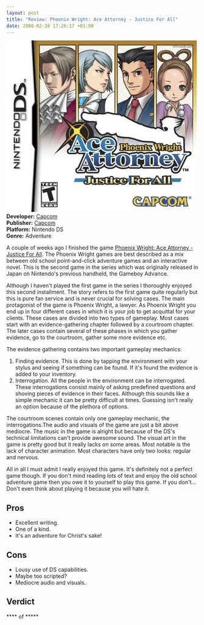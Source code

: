 ```yaml
--- 
layout: post
title: "Review: Phoenix Wright: Ace Attorney - Justice For All"
date: 2008-02-28 17:26:17 +01:00
---
```


![Phoenix Wright 2 Cover](/public/images/2008/02/28/phoenixwright2cover.jpg)  
**Developer:** [Capcom](http://www.capcom.com/ "Capcom")  
**Publisher:** [Capcom](http://www.capcom.com/ "Capcom")  
**Platform:** Nintendo DS  
**Genre:** Adventure  

A couple of weeks ago I finished the game [Phoenix Wright: Ace Attorney - Justice For All](http://en.wikipedia.org/wiki/Phoenix_Wright:_Ace_Attorney_-_Justice_for_All "Ace Attorney - Justice for All - Wikipedia, the free encyclopedia"). The Phoenix Wright games are best described as a mix between old school point-and-click adventure games and an interactive novel. This is the second game in the series which was originally released in Japan on Nintendo's previous handheld, the Gameboy Advance.

Although I haven't played the first game in the series I thoroughly enjoyed this second installment. The story refers to the first game quite regularly but this is pure fan service and is never crucial for solving cases. The main protagonist of the game is Phoenix Wright, a lawyer. As Phoenix Wright you end up in four different cases in which it is your job to get acquittal for your clients. These cases are divided into two types of gameplay. Most cases start with an evidence-gathering chapter followed by a courtroom chapter. The later cases contain several of these phases in which you gather evidence, go to the courtroom, gather some more evidence etc.

The evidence gathering contains two important gameplay mechanics:

1. Finding evidence. This is done by tapping the environment with your stylus and seeing if something can be found. If it's found the evidence is added to your inventory.
2. Interrogation. All the people in the environment can be interrogated. These interrogations consist mainly of asking predefined questions and shoving pieces of evidence in their faces. Although this sounds like a simple mechanic it can be pretty difficult  at times. Guessing isn't really an option because of the plethora of options.
 
The courtroom scenes contain only one gameplay mechanic, the interrogations.The audio and visuals of the game are just a bit above mediocre. The music in the game is alright but because of the DS's technical limitations can't provide awesome sound. The visual art in the game is pretty good but it really lacks on some areas. Most notable is the lack of character animation. Most characters have only two looks: regular and nervous.

All in all I must admit I really enjoyed this game. It's definitely not a perfect game though. If you don't mind reading *lots* of text and enjoy the old school adventure game then you owe it to yourself to play this game. If you don't... Don't even think about playing it because you will hate it.

## Pros

- Excellent writing.
- One of a kind.
- It's an adventure for Christ's sake!

## Cons

- Lousy use of DS capabilities.
- Maybe too scripted?
- Mediocre audio and visuals.

## Verdict

\*\*\*\* of \*\*\*\*\*
